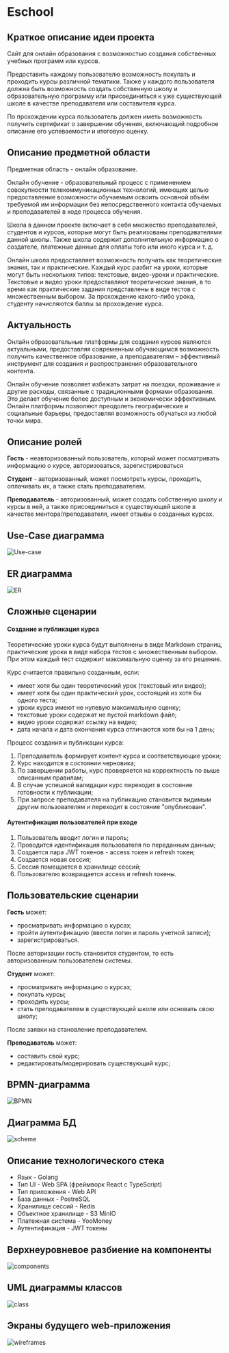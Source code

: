 # Eschool

## Краткое описание идеи проекта
Сайт для онлайн образования с возможностью создания собственных учебных программ или курсов.

Предоставить каждому пользователю возможность покупать и проходить курсы различной тематики. 
Также у каждого пользователя должна быть возможность создать собственную школу и образовательную программу 
или присоединиться к уже существующей школе в качестве преподавателя или составителя курса.

По прохождении курса пользователь должен иметь возможность получить сертификат о завершении обучения, 
включающий подробное описание его успеваемости и итоговую оценку.

## Описание предметной области

Предметная область - онлайн образование.

Онлайн обучение - образовательный процесс с применением совокупности телекоммуникационных технологий, 
имеющих целью предоставление возможности обучаемым освоить основной объём требуемой им 
информации без непосредственного контакта обучаемых и преподавателей в ходе процесса обучения.

Школа в данном проекте включает в себя множество преподавателей, студентов и курсов, которые могут быть реализованы
преподавателями данной школы. Также школа содержит дополнительную информацию о создателе, платежные данные
для оплаты того или иного курса и т. д.

Онлайн школа предоставляет возможность получать как теоретические знания, так и практические. 
Каждый курс разбит на уроки, которые могут быть нескольких типов: текстовые, видео-уроки и практические.
Текстовые и видео уроки предоставляют теоретические знания, в то время как практические задания 
представлены в виде тестов с множественным выбором. За прохождение какого-либо урока, студенту начисляются 
баллы за прохождение курса.

## Актуальность

Онлайн образовательные платформы для создания курсов являются актуальными, 
предоставляя современным обучающимся возможность получить качественное образование, 
а преподавателям – эффективный инструмент для создания и распространения образовательного контента.

Онлайн обучение позволяет избежать затрат на поездки, проживание и другие расходы, связанные 
с традиционными формами образования. Это делает обучение более доступным и экономически эффективным.
Онлайн платформы позволяют преодолеть географические и социальные барьеры, 
предоставляя возможность обучаться из любой точки мира.

## Описание ролей
**Гость** - неавторизованный пользователь, который может посматривать информацию о курсе, 
авторизоваться, зарегистрироваться

**Студент** - авторизованный, может посмотреть курсы, проходить, оплачивать их,
а также стать преподавателем.

**Преподаватель** - авторизованный, может создать собственную школу и курсы в ней, 
а также присоединиться к существующей школе в качестве ментора/преподавателя, имеет отзывы о созданных курсах.

## Use-Case диаграмма

![Use-case](docs/images/usecase.svg)

## ER диаграмма

![ER](docs/images/er.svg)

## Сложные сценарии

#### Создание и публикация курса

Теоретические уроки курса будут выполнены в виде Markdown страниц, 
практические уроки в виде набора тестов с множественным выбором.
При этом каждый тест содержит максимальную оценку за его решение.

Курс считается правильно созданным, если:
* имеет хотя бы один теоретический урок (текстовый или видео);
* имеет хотя бы один практический урок, состоящий из хотя бы одного теста;
* уроки курса имеют не нулевую максимальную оценку;
* текстовые уроки содержат не пустой markdown файл;
* видео уроки содержат ссылку на видео;
* дата начала и дата окончания курса отличаются хотя бы на 1 день;

Процесс создания и публикации курса:
1. Преподаватель формирует контент курса и соответствующие уроки;
2. Курс находится в состоянии черновика;
3. По завершении работы, курс проверяется на корректность по выше описанным правилам;
4. В случае успешной валидации курс переходит в состояние готовности к публикации;
5. При запросе преподавателя на публикацию становится видимым другим пользователям и переходит в состояние "опубликован".

#### Аутентификация пользователей при входе
1. Пользователь вводит логин и пароль;
2. Проводится идентификация пользователя по переданным данным;
3. Создается пара JWT токенов - access токен и refresh токен;
4. Создается новая сессия;
5. Сессия помещается в хранилище сессий;
6. Пользователю возвращается access и refresh токены.

## Пользовательские сценарии

**Гость** может:
- просматривать информацию о курсах;
- пройти аутентификацию (ввести логин и пароль учетной записи);
- зарегистрироваться.

После авторизации гость становится студентом, то есть авторизованным пользователем системы.

**Студент** может:
- просматривать информацию о курсах;
- покупать курсы;
- проходить курсы;
- стать преподавателем в существующей школе или основать свою школу;

После заявки на становление преподавателем.

**Преподаватель** может:
- составить свой курс;
- редактировать/модерировать существующий курс;

## BPMN-диаграмма

![BPMN](docs/images/bpmn.png)

## Диаграмма БД

![scheme](docs/images/scheme.png)

## Описание технологического стека
- Язык - Golang
- Тип UI - Web SPA (фреймворк React с TypeScript)
- Тип приложения - Web API
- База данных - PostreSQL
- Хранилище сессий - Redis
- Объектное хранилище - S3 MinIO
- Платежная система - YooMoney
- Аутентификация - JWT токены

## Верхнеуровневое разбиение на компоненты

![components](docs/images/components.svg)

## UML диаграммы классов

![class](docs/images/class.svg)

## Экраны будущего web-приложения

![wireframes](docs/images/wireframes.svg)
